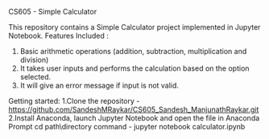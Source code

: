 CS605 - Simple Calculator

This repository contains a Simple Calculator project implemented in Jupyter Notebook.
Features Included : 
1. Basic arithmetic operations (addition, subtraction, multiplication and division)
2. It takes user inputs and performs the calculation based on the option selected.
3. It will give an error message if input is not valid.

Getting started:
1.Clone the repository - https://github.com/SandeshMRaykar/CS605_Sandesh_ManjunathRaykar.git
2.Install Anaconda, launch Jupyter Notebook and open the file in Anaconda Prompt
      cd path\directory
   command - jupyter notebook calculator.ipynb
